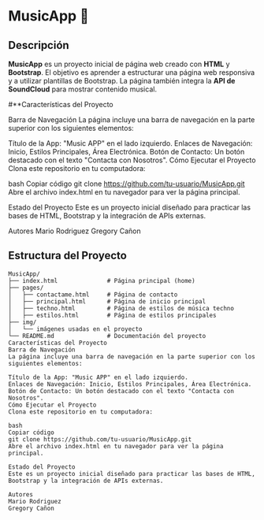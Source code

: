 # **MusicApp** 🎵

## **Descripción**
**MusicApp** es un proyecto inicial de página web creado con **HTML** y **Bootstrap**. El objetivo es aprender a estructurar una página web responsiva y a utilizar plantillas de Bootstrap. La página también integra la **API de SoundCloud** para mostrar contenido musical.

#**Características del Proyecto

Barra de Navegación
La página incluye una barra de navegación en la parte superior con los siguientes elementos:

Título de la App: "Music APP" en el lado izquierdo.
Enlaces de Navegación: Inicio, Estilos Principales, Área Electrónica.
Botón de Contacto: Un botón destacado con el texto "Contacta con Nosotros".
Cómo Ejecutar el Proyecto
Clona este repositorio en tu computadora:

bash
Copiar código
git clone https://github.com/tu-usuario/MusicApp.git
Abre el archivo index.html en tu navegador para ver la página principal.

Estado del Proyecto
Este es un proyecto inicial diseñado para practicar las bases de HTML, Bootstrap y la integración de APIs externas.

Autores
Mario Rodriguez
Gregory Cañon

## **Estructura del Proyecto**

```plaintext
MusicApp/
├── index.html              # Página principal (home)
├── pages/
│   ├── contactame.html     # Página de contacto
│   ├── principal.html      # Página de inicio principal
│   ├── techno.html         # Página de estilos de música techno
│   ├── estilos.html        # Página de estilos principales
├── img/
│   └── imágenes usadas en el proyecto
└── README.md               # Documentación del proyecto
Características del Proyecto
Barra de Navegación
La página incluye una barra de navegación en la parte superior con los siguientes elementos:

Título de la App: "Music APP" en el lado izquierdo.
Enlaces de Navegación: Inicio, Estilos Principales, Área Electrónica.
Botón de Contacto: Un botón destacado con el texto "Contacta con Nosotros".
Cómo Ejecutar el Proyecto
Clona este repositorio en tu computadora:

bash
Copiar código
git clone https://github.com/tu-usuario/MusicApp.git
Abre el archivo index.html en tu navegador para ver la página principal.

Estado del Proyecto
Este es un proyecto inicial diseñado para practicar las bases de HTML, Bootstrap y la integración de APIs externas.

Autores
Mario Rodriguez
Gregory Cañon

